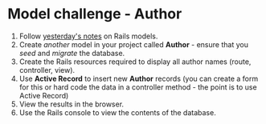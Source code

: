 # Model challenge - Author

1. Follow [yesterday's notes](https://github.com/batteries76/gentech-2019/blob/master/term02/week03/day02.md) on Rails models.
2. Create *another* model in your project called **Author** - ensure that you *seed* and *migrate* the database.
3. Create the Rails resources required to display all author names (route, controller, view).
4. Use **Active Record** to insert new **Author** records (you can create a form for this or hard code the data in a controller method - the point is to use Active Record)
5. View the results in the browser.
6. Use the Rails console to view the contents of the database.